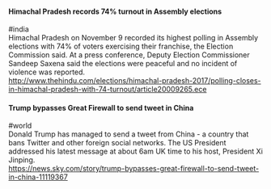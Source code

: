 
#### Himachal Pradesh records 74% turnout in Assembly elections
#india  
Himachal Pradesh on November 9 recorded its highest polling in Assembly elections with 74% of voters exercising their franchise, the Election Commission said. At a press conference, Deputy Election Commissioner Sandeep Saxena said the elections were peaceful and no incident of violence was reported.  
http://www.thehindu.com/elections/himachal-pradesh-2017/polling-closes-in-himachal-pradesh-with-74-turnout/article20009265.ece

#### Trump bypasses Great Firewall to send tweet in China
#world  
Donald Trump has managed to send a tweet from China - a country that bans Twitter and other foreign social networks. The US President addressed his latest message at about 6am UK time to his host, President Xi Jinping.  
https://news.sky.com/story/trump-bypasses-great-firewall-to-send-tweet-in-china-11119367
